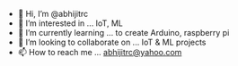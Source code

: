 - 👋 Hi, I’m @abhijitrc
- 👀 I’m interested in ... IoT, ML
- 🌱 I’m currently learning ... to create Arduino, raspberry pi
- 💞️ I’m looking to collaborate on ... IoT & ML projects
- 📫 How to reach me ... abhijitrc@yahoo.com

<!---
abhijitrc/abhijitrc is a ✨ special ✨ repository because its `README.md` (this file) appears on your GitHub profile.
You can click the Preview link to take a look at your changes.
--->
